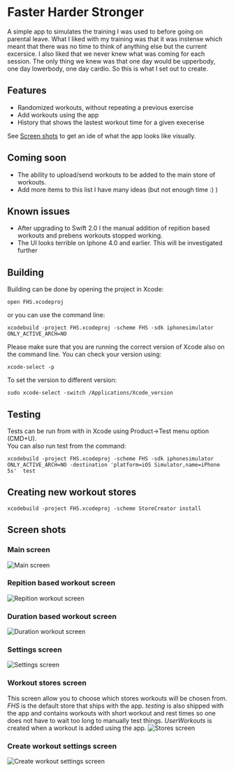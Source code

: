 # Faster Harder Stronger
A simple app to simulates the training I was used to before going on parental leave. What I liked with my training was that it was instense which meant that there was no time to think of anything else but the current excersice. I also liked that we never knew what was coming for each session. The only thing we knew was that one day would be upperbody, one day lowerbody, one day cardio. So this is what I set out to create. 

## Features  
* Randomized workouts, without repeating a previous exercise
* Add workouts using the app
* History that shows the lastest workout time for a given execerise

See [Screen shots](#screen-shots) to get an ide of what the app looks like visually.

## Coming soon
* The ability to upload/send workouts to be added to the main store of workouts.
* Add more items to this list I have many ideas (but not enough time :) )

## Known issues
* After upgrading to Swift 2.0 I the manual addition of repition based workouts and prebens workouts stopped working. 
* The UI looks terrible on Iphone 4.0 and earlier. This will be investigated further


## Building

Building can be done by opening the project in Xcode:

    open FHS.xcodeproj

or you can use the command line:

    xcodebuild -project FHS.xcodeproj -scheme FHS -sdk iphonesimulator ONLY_ACTIVE_ARCH=NO

Please make sure that you are running the correct version of Xcode also on the command line. You can check
your version using:

    xcode-select -p

To set the version to different version:

    sudo xcode-select -switch /Applications/Xcode_version
    

## Testing
Tests can be run from with in Xcode using Product->Test menu option (CMD+U).  
You can also run test from the command:

    xcodebuild -project FHS.xcodeproj -scheme FHS -sdk iphonesimulator ONLY_ACTIVE_ARCH=NO -destination 'platform=iOS Simulator,name=iPhone 5s'  test


## Creating new workout stores

    xcodebuild -project FHS.xcodeproj -scheme StoreCreator install

## Screen shots
### Main screen  
![Main screen](./docs/images/main.png?raw=true)

### Repition based workout screen  
![Repition workout screen](./docs/images/reps_workout.png?raw=true)

### Duration based workout screen
![Duration workout screen](./docs/images/duration_workout.png?raw=true)

### Settings screen 
![Settings screen](./docs/images/settings.png?raw=true)

### Workout stores screen 
This screen allow you to choose which stores workouts will be chosen from. 
_FHS_ is the default store that ships with the app.
_testing_ is also shipped with the app and contains workouts with short workout and rest times so one does not have to wait too long to manually test things.
_UserWorkouts_ is created when a workout is added using the app.
![Stores screen](./docs/images/stores.png?raw=true)

### Create workout settings screen
![Create workout settings screen](./docs/images/add_workout_settings.png?raw=true)
